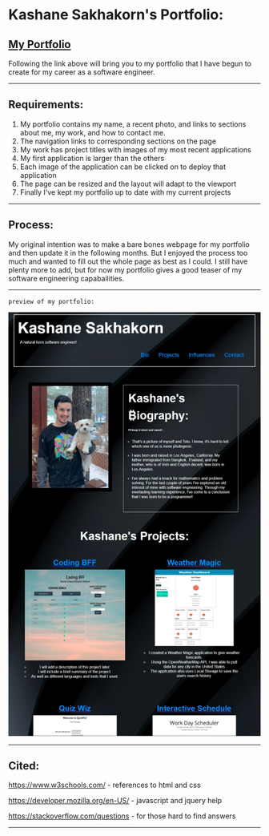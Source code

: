 Kashane Sakhakorn's Portfolio:
=======
[My Portfolio](https://kashane1.github.io/portfolio/)
-----------
Following the link above will bring you to my portfolio that I have begun to create for my career as a software engineer.

-----------
Requirements:
-----------

1. My portfolio contains my name, a recent photo, and links to sections about me, my work, and how to contact me.
2. The navigation links to corresponding sections on the page
3. My work has project titles with images of my most recent applications
4. My first application is larger than the others
5. Each image of the application can be clicked on to deploy that application
6. The page can be resized and the layout will adapt to the viewport
7. Finally I've kept my portfolio up to date with my current projects

-----------
Process:
-----------
My original intention was to make a bare bones webpage for my portfolio and then update it in the following months. But I enjoyed the process too much and wanted to fill out the whole page as best as I could. I still have plenty more to add, but for now my portfolio gives a good teaser of my software engineering capabailities. 

-----------
```
preview of my portfolio:
```
![Image](./assets/images/portfolio-screenshot.jpg "screenshot of my portflio")

-----------
Cited:
-----------
https://www.w3schools.com/ - references to html and css

https://developer.mozilla.org/en-US/ - javascript and jquery help

https://stackoverflow.com/questions - for those hard to find answers

-----------
